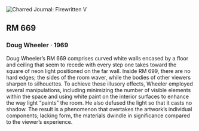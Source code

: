 <div class="artwork-of-the-day">
  <div class="container">
    <div class="img-wrapper">
      <img
        src="https://uploads4.wikiart.org/images/doug-wheeler/rm-669-1969.jpg!Large.jpg"
        alt="Charred Journal: Firewritten V" />
    </div>
    <div class="artwork-detail">
      <div class="artwork-origin"> 
        <h2 class="artwork-name">RM 669</h2>
        <h3 class="artist">
          Doug Wheeler
                    ·  1969
        </h3>
      </div>
      <p class="description">
        <span class="artwork-description-text ng-binding" ng-bind-html="viewModel.ArtworkOfTheDay.Description | unsafe">Doug Wheeler’s RM 669 comprises curved white walls encased by a floor and ceiling that seem to recede with every step one takes toward the square of neon light positioned on the far wall. Inside RM 699, there are no hard edges; the sides of the room waver, while the bodies of other viewers sharpen to silhouettes. To achieve these illusory effects, Wheeler employed several manipulations, including minimizing the number of visible elements within the space and using white paint on the interior surfaces to enhance the way light “paints” the room. He also defused the light so that it casts no shadow. The result is a phenomenon that overtakes the artwork’s individual components; lacking form, the materials dwindle in significance compared to the viewer’s experience.</span>
                        <div class="text-shadow-container" ng-show="showShadow" style=""></div>
      </p>
    </div>
  </div>

</div>
